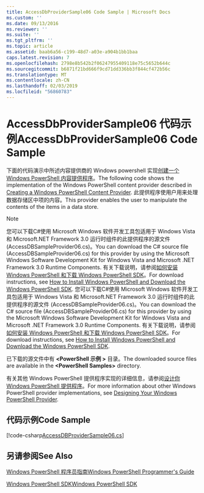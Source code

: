```yaml
---
title: AccessDbProviderSample06 Code Sample | Microsoft Docs
ms.custom: ''
ms.date: 09/13/2016
ms.reviewer: ''
ms.suite: ''
ms.tgt_pltfrm: ''
ms.topic: article
ms.assetid: baab6a56-c199-48d7-a03e-a904b1bb1baa
caps.latest.revision: 7
ms.openlocfilehash: 2798e8b542b2f06247955409118e75c5652b644c
ms.sourcegitcommit: b6871f21bd666f9cd71dd336bb3f844cf472b56c
ms.translationtype: MT
ms.contentlocale: zh-CN
ms.lasthandoff: 02/03/2019
ms.locfileid: "56860783"
---
```

# <a name="accessdbprovidersample06-code-sample"></a><span data-ttu-id="0b902-102">AccessDbProviderSample06 代码示例</span><span class="sxs-lookup"><span data-stu-id="0b902-102">AccessDbProviderSample06 Code Sample</span></span>

<span data-ttu-id="0b902-103">下面的代码演示中所述内容提供商的 Windows powershell 实现[创建一个 Windows PowerShell 内容提供程序](./creating-a-windows-powershell-content-provider.md)。</span><span class="sxs-lookup"><span data-stu-id="0b902-103">The following code shows the implementation of the Windows PowerShell content provider described in [Creating a Windows PowerShell Content Provider](./creating-a-windows-powershell-content-provider.md).</span></span> <span data-ttu-id="0b902-104">此提供程序使用户用来处理数据存储区中项的内容。</span><span class="sxs-lookup"><span data-stu-id="0b902-104">This provider enables the user to manipulate the contents of the items in a data store.</span></span>

> [!NOTE]
> <span data-ttu-id="0b902-105">您可以下载C#使用 Microsoft Windows 软件开发工具包适用于 Windows Vista 和 Microsoft.NET Framework 3.0 运行时组件的此提供程序的源文件 (AccessDBSampleProvider06.cs)。</span><span class="sxs-lookup"><span data-stu-id="0b902-105">You can download the C# source file (AccessDBSampleProvider06.cs) for this provider by using the Microsoft Windows Software Development Kit for Windows Vista and Microsoft .NET Framework 3.0 Runtime Components.</span></span> <span data-ttu-id="0b902-106">有关下载说明，请参阅[如何安装 Windows PowerShell 和下载 Windows PowerShell SDK](/powershell/developer/installing-the-windows-powershell-sdk)。</span><span class="sxs-lookup"><span data-stu-id="0b902-106">For download instructions, see [How to Install Windows PowerShell and Download the Windows PowerShell SDK](/powershell/developer/installing-the-windows-powershell-sdk).</span></span>
> <span data-ttu-id="0b902-107">您可以下载C#使用 Microsoft Windows 软件开发工具包适用于 Windows Vista 和 Microsoft.NET Framework 3.0 运行时组件的此提供程序的源文件 (AccessDBSampleProvider06.cs)。</span><span class="sxs-lookup"><span data-stu-id="0b902-107">You can download the C# source file (AccessDBSampleProvider06.cs) for this provider by using the Microsoft Windows Software Development Kit for Windows Vista and Microsoft .NET Framework 3.0 Runtime Components.</span></span> <span data-ttu-id="0b902-108">有关下载说明，请参阅[如何安装 Windows PowerShell 和下载 Windows PowerShell SDK](/powershell/developer/installing-the-windows-powershell-sdk)。</span><span class="sxs-lookup"><span data-stu-id="0b902-108">For download instructions, see [How to Install Windows PowerShell and Download the Windows PowerShell SDK](/powershell/developer/installing-the-windows-powershell-sdk).</span></span>
>
> <span data-ttu-id="0b902-109">已下载的源文件中有 **\<PowerShell 示例 >** 目录。</span><span class="sxs-lookup"><span data-stu-id="0b902-109">The downloaded source files are available in the **\<PowerShell Samples>** directory.</span></span>
>
> <span data-ttu-id="0b902-110">有关其他 Windows PowerShell 提供程序实现的详细信息，请参阅[设计你 Windows PowerShell 提供程序](./designing-your-windows-powershell-provider.md)。</span><span class="sxs-lookup"><span data-stu-id="0b902-110">For more information about other Windows PowerShell provider implementations, see [Designing Your Windows PowerShell Provider](./designing-your-windows-powershell-provider.md).</span></span>

## <a name="code-sample"></a><span data-ttu-id="0b902-111">代码示例</span><span class="sxs-lookup"><span data-stu-id="0b902-111">Code Sample</span></span>

[!code-csharp[AccessDBProviderSample06.cs](../../powershell-sdk-samples/SDK-2.0/csharp/AccessDBProviderSample06/AccessDBProviderSample06.cs#L11-L2399 "AccessDBProviderSample06.cs")]

## <a name="see-also"></a><span data-ttu-id="0b902-112">另请参阅</span><span class="sxs-lookup"><span data-stu-id="0b902-112">See Also</span></span>

[<span data-ttu-id="0b902-113">Windows PowerShell 程序员指南</span><span class="sxs-lookup"><span data-stu-id="0b902-113">Windows PowerShell Programmer's Guide</span></span>](./windows-powershell-programmer-s-guide.md)

[<span data-ttu-id="0b902-114">Windows PowerShell SDK</span><span class="sxs-lookup"><span data-stu-id="0b902-114">Windows PowerShell SDK</span></span>](../windows-powershell-reference.md)